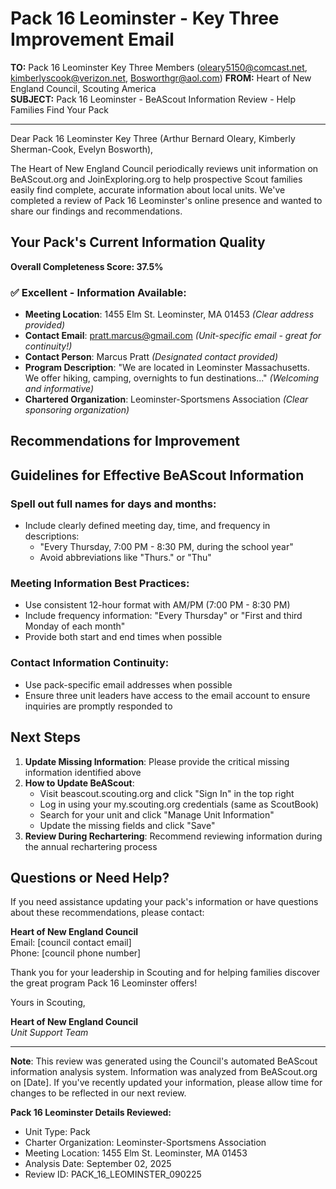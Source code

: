 # Pack 16 Leominster - Key Three Improvement Email

**TO:** Pack 16 Leominster Key Three Members (oleary5150@comcast.net, kimberlyscook@verizon.net, Bosworthgr@aol.com)
**FROM:** Heart of New England Council, Scouting America  
**SUBJECT:** Pack 16 Leominster - BeAScout Information Review - Help Families Find Your Pack  

---

Dear Pack 16 Leominster Key Three (Arthur Bernard Oleary, Kimberly  Sherman-Cook, Evelyn  Bosworth),

The Heart of New England Council periodically reviews unit information on BeAScout.org and JoinExploring.org to help prospective Scout families easily find complete, accurate information about local units. We've completed a review of Pack 16 Leominster's online presence and wanted to share our findings and recommendations.

## Your Pack's Current Information Quality

**Overall Completeness Score: 37.5%**



### ✅ **Excellent - Information Available:**
- **Meeting Location**: 1455 Elm St. Leominster, MA 01453 *(Clear address provided)*
- **Contact Email**: pratt.marcus@gmail.com *(Unit-specific email - great for continuity!)*
- **Contact Person**: Marcus Pratt *(Designated contact provided)*
- **Program Description**: "We are located in Leominster Massachusetts. We offer hiking, camping, overnights to fun destinations..." *(Welcoming and informative)*
- **Chartered Organization**: Leominster-Sportsmens Association *(Clear sponsoring organization)*

## Recommendations for Improvement



## Guidelines for Effective BeAScout Information

### **Spell out full names for days and months:**
- Include clearly defined meeting day, time, and frequency in descriptions:
  - "Every Thursday, 7:00 PM - 8:30 PM, during the school year"
  - Avoid abbreviations like "Thurs." or "Thu"

### **Meeting Information Best Practices:**
- Use consistent 12-hour format with AM/PM (7:00 PM - 8:30 PM)
- Include frequency information: "Every Thursday" or "First and third Monday of each month"
- Provide both start and end times when possible

### **Contact Information Continuity:**
- Use pack-specific email addresses when possible
- Ensure three unit leaders have access to the email account to ensure inquiries are promptly responded to

## Next Steps

1. **Update Missing Information**: Please provide the critical missing information identified above
2. **How to Update BeAScout**: 
   - Visit beascout.scouting.org and click "Sign In" in the top right
   - Log in using your my.scouting.org credentials (same as ScoutBook)
   - Search for your unit and click "Manage Unit Information"
   - Update the missing fields and click "Save"
3. **Review During Rechartering**: Recommend reviewing information during the annual rechartering process

## Questions or Need Help?

If you need assistance updating your pack's information or have questions about these recommendations, please contact:

**Heart of New England Council**  
Email: [council contact email]  
Phone: [council phone number]

Thank you for your leadership in Scouting and for helping families discover the great program Pack 16 Leominster offers!

Yours in Scouting,

**Heart of New England Council**  
*Unit Support Team*

---

**Note**: This review was generated using the Council's automated BeAScout information analysis system. Information was analyzed from BeAScout.org on [Date]. If you've recently updated your information, please allow time for changes to be reflected in our next review.

**Pack 16 Leominster Details Reviewed:**
- Unit Type: Pack
- Charter Organization: Leominster-Sportsmens Association  
- Meeting Location: 1455 Elm St. Leominster, MA 01453
- Analysis Date: September 02, 2025
- Review ID: PACK_16_LEOMINSTER_090225